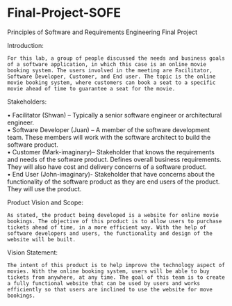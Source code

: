 # Final-Project-SOFE
Principles of Software and Requirements Engineering Final Project

Introduction:
	
	For this lab, a group of people discussed the needs and business goals of a software application, in which this case is an online movie booking system. The users involved in the meeting are Facilitator, Software Developer, Customer, and End user. The topic is the online movie booking system, where customers can book a seat to a specific movie ahead of time to guarantee a seat for the movie. 

Stakeholders:

•	Facilitator (Shwan) – Typically a senior software engineer or architectural engineer. <br />
•	Software Developer (Juan) – A member of the software development team. These members will work with the software architect to build the software product.  <br />
•	Customer (Mark-imaginary)– Stakeholder that knows the requirements and needs of the software product. Defines overall business requirements. They will also have cost and delivery concerns of a software product. <br />
•	End User (John-imaginary)- Stakeholder that have concerns about the functionality of the software product as they are end users of the product. They will use the product.  <br />


Product Vision and Scope:

	As stated, the product being developed is a website for online movie bookings. The objective of this product is to allow users to purchase tickets ahead of time, in a more efficient way. With the help of software developers and users, the functionality and design of the website will be built. 

Vision Statement:

	The intent of this product is to help improve the technology aspect of movies. With the online booking system, users will be able to buy tickets from anywhere, at any time. The goal of this team is to create a fully functional website that can be used by users and works efficiently so that users are inclined to use the website for move bookings. 


